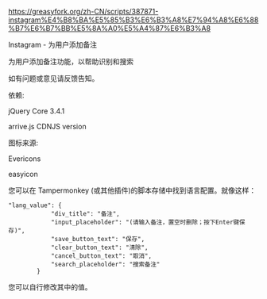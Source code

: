 https://greasyfork.org/zh-CN/scripts/387871-instagram%E4%B8%BA%E5%85%B3%E6%B3%A8%E7%94%A8%E6%88%B7%E6%B7%BB%E5%8A%A0%E5%A4%87%E6%B3%A8

Instagram - 为用户添加备注

为用户添加备注功能，以帮助识别和搜索

如有问题或意见请反馈告知。

依赖:

jQuery Core 3.4.1

arrive.js CDNJS version

图标来源:

Evericons

easyicon

您可以在 Tampermonkey (或其他插件)的脚本存储中找到语言配置。就像这样：

    "lang_value": {
                "div_title": "备注",
                "input_placeholder": "(请输入备注，置空时删除；按下Enter键保存)",
                "save_button_text": "保存",
                "clear_button_text": "清除",
                "cancel_button_text": "取消",
                "search_placeholder": "搜索备注"
            }

		
您可以自行修改其中的值。
